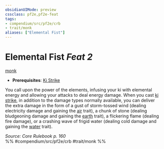 ```yaml
---
obsidianUIMode: preview
cssclass: pf2e,pf2e-feat
tags:
- compendium/src/pf2e/crb
- trait/monk
aliases: ["Elemental Fist"]
---
```

# Elemental Fist  *Feat 2*  
[monk](../../rules/traits/monk.md)  

- **Prerequisites**: [Ki Strike](ki-strike.md)

You call upon the power of the elements, infusing your ki with elemental energy and allowing your attacks to deal energy damage. When you cast [ki strike](../spells/ki-strike.md), in addition to the damage types normally available, you can deliver the extra damage in the form of a gust of storm-tossed wind (dealing electricity damage and gaining the [air](../../rules/traits/air.md) trait), a chunk of stone (dealing bludgeoning damage and gaining the [earth](../../rules/traits/earth.md) trait), a flickering flame (dealing fire damage), or a crashing wave of frigid water (dealing cold damage and gaining the [water](../../rules/traits/water.md) trait).

*Source: Core Rulebook p. 160*  
%% #compendium/src/pf2e/crb #trait/monk %%